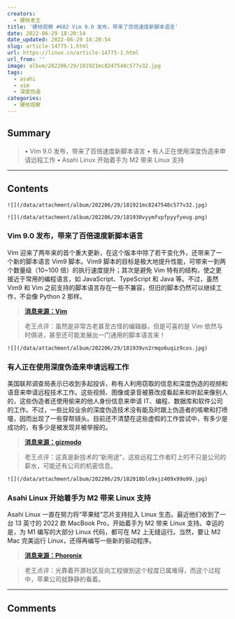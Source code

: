 ```yaml
---
creators:
  - 硬核老王
title: '硬核观察 #682 Vim 9.0 发布，带来了百倍速度新脚本语言'
date: 2022-06-29 18:20:54
date_updated: 2022-06-29 18:20:54
slug: article-14775-1.html
url: https://linux.cn/article-14775-1.html
url_from: ''
image: album/202206/29/181921mc8247548c577v32.jpg
tags:
  - asahi
  - vim
  - 深度伪造
categories:
  - 硬核观察
---
```


## Summary

> • Vim 9.0 发布，带来了百倍速度新脚本语言 • 有人正在使用深度伪造来申请远程工作 • Asahi Linux 开始着手为 M2 带来 Linux 支持

***

<!-- more -->

## Contents

`![](/data/attachment/album/202206/29/181921mc8247548c577v32.jpg)`

`![](/data/attachment/album/202206/29/181930vyymfvpfpyyfyeug.png)`

### Vim 9.0 发布，带来了百倍速度新脚本语言

Vim 迎来了两年来的首个重大更新，在这个版本中除了若干变化外，还带来了一个新的脚本语言 Vim9 脚本。Vim9 脚本的目标是极大地提升性能，可带来一到两个数量级（10~100 倍）的执行速度提升；其次是避免 Vim 特有的结构，使之更接近于常用的编程语言，如 JavaScript、TypeScript 和 Java 等。不过，虽然 Vim9 和 Vim 之前支持的脚本语言存在一些不兼容，但旧的脚本仍然可以继续工作，不会像 Python 2 那样。

> 
> **[消息来源：Vim](https://www.vim.org/vim90.php)**
> 
> 
> 

> 
> 老王点评：虽然是非常古老甚至古怪的编辑器，但是可喜的是 Vim 依然与时俱进，甚至还可能发展出一门通用的脚本语言来！
> 
> 
> 

`![](/data/attachment/album/202206/29/181939vn2rmqo6uqiz9cos.jpg)`

### 有人正在使用深度伪造来申请远程工作

美国联邦调查局表示已收到多起投诉，称有人利用窃取的信息和深度伪造的视频和语音来申请远程技术工作。这些视频、图像或录音被篡改成看起来和听起来像别人的，这些伪造者还使用偷来的他人身份信息来申请 IT、编程、数据库和软件公司的工作。不过，一些比较业余的深度伪造技术没有能及时跟上伪造者的咳嗽和打喷嚏，因而出现了一些穿帮镜头。目前还不清楚在这些虚假的工作尝试中，有多少是成功的，有多少是被发现并被举报的。

> 
> **[消息来源：gizmodo](https://gizmodo.com/deepfakes-remote-work-job-applications-fbi-1849118604)**
> 
> 
> 

> 
> 老王点评：这真是新技术的“新用途”，这些远程工作者盯上的不只是公司的薪水，可能还有公司的机密信息。
> 
> 
> 

`![](/data/attachment/album/202206/29/182018blo9xjz409x99o99.jpg)`

### Asahi Linux 开始着手为 M2 带来 Linux 支持

Asahi Linux 一直在努力将“苹果硅”芯片支持拉入 Linux 生态。最近他们收到了一台 13 英寸的 2022 款 MacBook Pro，开始着手为 M2 带来 Linux 支持。幸运的是，为 M1 编写的大部分 Linux 代码，都可在 M2 上无缝运行。当然，要让 M2 Mac 完美运行 Linux，还得再编写一些新的驱动程序。

> 
> **[消息来源：Phoronix](https://www.phoronix.com/scan.php?page=news_item&px=Apple-M2-Linux-Starts)**
> 
> 
> 

> 
> 老王点评：光靠着开源社区反向工程做到这个程度已属难得，而这个过程中，苹果公司就静静的看着。
> 
> 
>

***

## Comments
